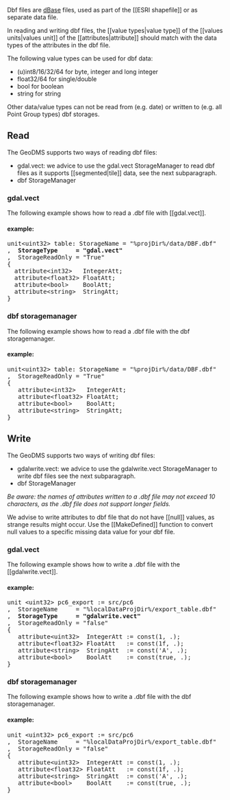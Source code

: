 Dbf files are [dBase](https://nl.wikipedia.org/wiki/DBASE) files, used as part of the [[ESRI shapefile]] or as separate data file.

In reading and writing dbf files, the [[value types|value type]] of the [[values units|values unit]] of the [[attributes|attribute]] should match with the data types of the attributes in the dbf file.

The following value types can be used for dbf data:
- (u)int8/16/32/64 for byte, integer and long integer
- float32/64 for single/double
- bool for boolean
- string for string

Other data/value types can not be read from (e.g. date) or written to (e.g. all Point Group types) dbf storages.

## Read
The GeoDMS supports two ways of reading dbf files:

- gdal.vect: we advice to use the gdal.vect StorageManager to read dbf files as it supports [[segmented|tile]] data, see the next subparagraph.
- dbf StorageManager

### gdal.vect
The following example shows how to read a .dbf file with [[gdal.vect]].

#### example:
<pre>
unit&lt;uint32&gt; table: StorageName = "%projDir%/data/DBF.dbf"
,  <B>StorageType     = "gdal.vect"</B>
,  StorageReadOnly = "True"
{
  attribute&lt;int32&gt;   IntegerAtt;
  attribute&lt;float32&gt; FloatAtt;
  attribute&lt;bool&gt;    BoolAtt;
  attribute&lt;string&gt;  StringAtt;
}
</pre>

### dbf storagemanager
The following example shows how to read a .dbf file with the dbf storagemanager.

#### example:
<pre>
unit&lt;uint32&gt; table: StorageName = "%projDir%/data/DBF.dbf"
,  StorageReadOnly = "True"
{
   attribute&lt;int32&gt;   IntegerAtt;
   attribute&lt;float32&gt; FloatAtt;
   attribute&lt;bool&gt;    BoolAtt;
   attribute&lt;string&gt;  StringAtt;
}
</pre>

## Write
The GeoDMS supports two ways of writing dbf files:
- gdalwrite.vect: we advice to use the gdalwrite.vect StorageManager to write dbf files see the next subparagraph.
- dbf StorageManager

_Be aware: the names of attributes written to a .dbf file may not exceed 10 characters, as the .dbf file does not support longer fields._

We advise to write attributes to dbf file that do not have [[null]] values, as strange results might occur. Use the [[MakeDefined]] function to convert null values to a specific missing data value for your dbf file.  

### gdal.vect
The following example shows how to write a .dbf file with the [[gdalwrite.vect]].

#### example:
<pre>
unit &lt;uint32&gt; pc6_export := src/pc6
,  StorageName     = "%localDataProjDir%/export_table.dbf"
,  <B>StorageType     = "gdalwrite.vect"</B>
,  StorageReadOnly = "false"
{
   attribute&lt;uint32&gt;  IntegerAtt := const(1, .);
   attribute&lt;float32&gt; FloatAtt   := const(1f, .);
   attribute&lt;string&gt;  StringAtt  := const('A', .);
   attribute&lt;bool&gt;    BoolAtt    := const(true, .);
}
</pre>

### dbf storagemanager
The following example shows how to write a .dbf file with the dbf storagemanager.

#### example:
<pre>
unit &lt;uint32&gt; pc6_export := src/pc6
,  StorageName     = "%localDataProjDir%/export_table.dbf"
,  StorageReadOnly = "false"
{
   attribute&lt;uint32&gt;  IntegerAtt := const(1, .);
   attribute&lt;float32&gt; FloatAtt   := const(1f, .);
   attribute&lt;string&gt;  StringAtt  := const('A', .);
   attribute&lt;bool&gt;    BoolAtt    := const(true, .);
}
</pre>

